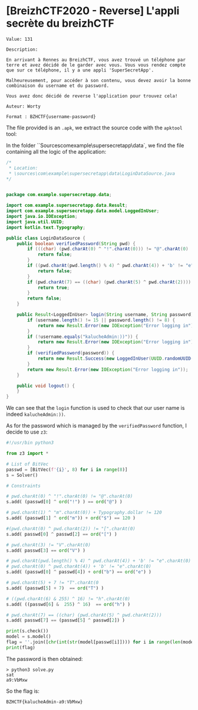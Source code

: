 # [BreizhCTF2020 - Reverse] L'appli secrète du breizhCTF

    Value: 131

    Description:

    En arrivant à Rennes au BreizhCTF, vous avez trouvé un téléphone par terre et avez décidé de le garder avec vous. Vous vous rendez compte que sur ce téléphone, il y a une appli 'SuperSecretApp'.

    Malheureusement, pour accéder à son contenu, vous devez avoir la bonne combinaison du username et du password.

    Vous avez donc décidé de reverse l'application pour trouvez cela!

    Auteur: Worty

    Format : BZHCTF{username-password}

The file provided is an `.apk`, we extract the source code with the `apktool` tool:

In the folder ``Sourcescomexample\supersecretapp\data\`, we find the file containing all the logic of the application:

```java
/*
 * Location:
 * \sources\com\example\supersecretapp\data\LoginDataSource.java
*/


package com.example.supersecretapp.data;

import com.example.supersecretapp.data.Result;
import com.example.supersecretapp.data.model.LoggedInUser;
import java.io.IOException;
import java.util.UUID;
import kotlin.text.Typography;

public class LoginDataSource {
    public boolean verifiedPassword(String pwd) {
        if (((char) (pwd.charAt(0) ^ "!".charAt(0))) != "@".charAt(0) || (pwd.charAt(1) ^ "m".charAt(0)) + Typography.dollar != 120 || ((char) (pwd.charAt(0) ^ pwd.charAt(2))) != "[".charAt(0) || pwd.charAt(3) != "V".charAt(0)) {
            return false;
        }
        if ((pwd.charAt(pwd.length() % 4) ^ pwd.charAt(4)) + 'b' != "e".charAt(0) || ((char) (pwd.charAt(5) + 7)) != "T".charAt(0) || ((char) ((pwd.charAt(6) & 255) ^ 16)) != "h".charAt(0)) {
            return false;
        }
        if (pwd.charAt(7) == ((char) (pwd.charAt(5) ^ pwd.charAt(2)))) {
            return true;
        }
        return false;
    }

    public Result<LoggedInUser> login(String username, String password) {
        if (username.length() != 15 || password.length() != 8) {
            return new Result.Error(new IOException("Error logging in"));
        }
        if (!username.equals("kalucheAdmin:))")) {
            return new Result.Error(new IOException("Error logging in"));
        }
        if (verifiedPassword(password)) {
            return new Result.Success(new LoggedInUser(UUID.randomUUID().toString(), "Well done!"));
        }
        return new Result.Error(new IOException("Error logging in"));
    }

    public void logout() {
    }
}
```

We can see that the `login` function is used to check that our user name is indeed `kalucheAdmin:))`.

As for the password which is managed by the `verifiedPassword` function, I decide to use `z3`:
```python
#!/usr/bin python3

from z3 import *

# List of BitVec
passwd = [BitVec(f'{i}', 8) for i in range(8)]
s = Solver()

# Constraints

# pwd.charAt(0) ^ "!".charAt(0) != "@".charAt(0)
s.add( (passwd[0] ^ ord("!") ) == ord("@") )

# pwd.charAt(1) ^ "m".charAt(0)) + Typography.dollar != 120
s.add( (passwd[1] ^ ord("m")) + ord("$") == 120 )

#(pwd.charAt(0) ^ pwd.charAt(2)) != "[".charAt(0)
s.add( passwd[0] ^ passwd[2] == ord("[") )

# pwd.charAt(3) != "V".charAt(0)
s.add( passwd[3] == ord("V") )

# pwd.charAt(pwd.length() % 4) ^ pwd.charAt(4)) + 'b' != "e".charAt(0)
# pwd.charAt(0) ^ pwd.charAt(4)) + 'b' != "e".charAt(0)
s.add( (passwd[0] ^ passwd[4]) + ord("b") == ord("e") )

# pwd.charAt(5) + 7 != "T".charAt(0
s.add( (passwd[5] + 7)  == ord("T") )

# ((pwd.charAt(6) & 255) ^ 16) != "h".charAt(0)
s.add( ((passwd[6] &  255) ^ 16)  == ord("h") )

# pwd.charAt(7) == ((char) (pwd.charAt(5) ^ pwd.charAt(2)))
s.add( passwd[7] == (passwd[5] ^ passwd[2]) )

print(s.check())
model = s.model()
flag = ''.join([chr(int(str(model[passwd[i]]))) for i in range(len(model))])
print(flag)
```

The password is then obtained:
```
> python3 solve.py
sat
a9:VbMxw
```

So the flag is:
```
BZHCTF{kalucheAdmin-a9:VbMxw}
```